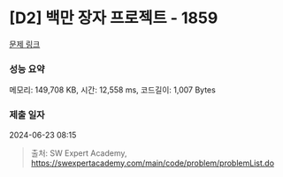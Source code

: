 # [D2] 백만 장자 프로젝트 - 1859 

[문제 링크](https://swexpertacademy.com/main/code/problem/problemDetail.do?contestProbId=AV5LrsUaDxcDFAXc) 

### 성능 요약

메모리: 149,708 KB, 시간: 12,558 ms, 코드길이: 1,007 Bytes

### 제출 일자

2024-06-23 08:15



> 출처: SW Expert Academy, https://swexpertacademy.com/main/code/problem/problemList.do